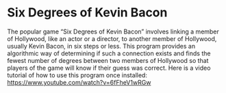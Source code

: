 # Six Degrees of Kevin Bacon
The popular game “Six Degrees of Kevin Bacon” involves linking a member of Hollywood, like an actor or a director, to another member of Hollywood, usually Kevin Bacon, in six steps or less. This program provides an algorithmic way of determining if such a connection exists and finds the fewest number of degrees between two members of Hollywood so that players of the game will know if their guess was correct.
Here is a video tutorial of how to use this program once installed: https://www.youtube.com/watch?v=6fFheV1wRGw
